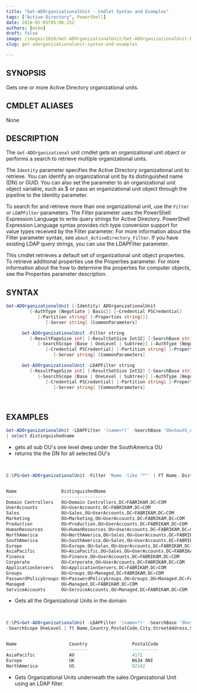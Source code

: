 ```yaml
---
title: "Get-ADOrganizationalUnit - Cmdlet Syntax and Examples"
tags: ["Active-Directory", PowerShell]
date: 2018-05-05T05:06:15Z
authors: [mike]
draft: false
image: /images/2018/Get-ADOrganizationalUnit/Get-ADOrganizationalUnit-header.webp
slug: get-adorganizationalunit-syntax-and-examples

---
```


## SYNOPSIS

Gets one or more Active Directory organizational units.
<br>

## CMDLET ALIASES

None
<br>

## DESCRIPTION
The `Get-ADOrganizational` unit cmdlet gets an organizational unit object or performs a search to retrieve multiple organizational units.

The `Identity` parameter specifies the Active Directory organizational unit to retrieve. You can identify an organizational unit by its distinguished name (DN) or GUID. You can also set the parameter to an organizational unit object variable, such as $<localOrganizationalunitObject> or pass an organizational unit object through the pipeline to the Identity parameter.

To search for and retrieve more than one organizational unit, use the `Filter` or `LDAPFilter` parameters. The Filter parameter uses the PowerShell Expression Language to write query strings for Active Directory. PowerShell Expression Language syntax provides rich type conversion support for value types received by the Filter parameter. For more information about the Filter parameter syntax, see `about_ActiveDirectory_Filter`. If you have existing LDAP query strings, you can use the LDAPFilter parameter.

This cmdlet retrieves a default set of organizational unit object properties. To retrieve additional properties use the Properties parameter. For more information about the how to determine the properties for computer objects, see the Properties parameter description.
<br>

## SYNTAX

```PowerShell
Get-ADOrganizationalUnit [-Identity] ADOrganizationalUnit
         [-AuthType {Negotiate | Basic}] [-Credential PSCredential]
            [-Partition string] [-Properties string[]]
               [-Server string] [CommonParameters]

      Get-ADOrganizationalUnit -Filter string
         [-ResultPageSize int] [-ResultSetSize Int32] [-SearchBase string]
            [-SearchScope {Base | OneLevel | Subtree}] [-AuthType {Negotiate | Basic}]
               [-Credential PSCredential] [-Partition string] [-Properties string[]]
                  [-Server string] [CommonParameters]

      Get-ADOrganizationalUnit -LDAPFilter string
         [-ResultPageSize int] [-ResultSetSize Int32] [-SearchBase string]
            [-SearchScope {Base | OneLevel | Subtree}] [-AuthType {Negotiate | Basic}]
               [-Credential PSCredential] [-Partition string] [-Properties string[]]
                  [-Server string] [CommonParameters]
```

<br>

## EXAMPLES

```PowerShell
Get-ADOrganizationalUnit -LDAPFilter '(name=*)' -SearchBase 'OU=South_America,DC=BIGFIRM,DC=BIZ' -SearchScope OneLevel
| select distinguishedname
```

- gets all sub OU's one level deep under the SouthAmerica OU
- returns the the DN for all selected OU's
<br>

```PowerShell
C:\PS>Get-ADOrganizationalUnit -Filter 'Name -like "*"' | FT Name, DistinguishedName -A


Name                 DistinguishedName
----                 -----------------
Domain Controllers   OU=Domain Controllers,DC=FABRIKAM,DC=COM
UserAccounts         OU=UserAccounts,DC=FABRIKAM,DC=COM
Sales                OU=Sales,OU=UserAccounts,DC=FABRIKAM,DC=COM
Marketing            OU=Marketing,OU=UserAccounts,DC=FABRIKAM,DC=COM
Production           OU=Production,OU=UserAccounts,DC=FABRIKAM,DC=COM
HumanResources       OU=HumanResources,OU=UserAccounts,DC=FABRIKAM,DC=COM
NorthAmerica         OU=NorthAmerica,OU=Sales,OU=UserAccounts,DC=FABRIKAM,DC=COM
SouthAmerica         OU=SouthAmerica,OU=Sales,OU=UserAccounts,DC=FABRIKAM,DC=COM
Europe               OU=Europe,OU=Sales,OU=UserAccounts,DC=FABRIKAM,DC=COM
AsiaPacific          OU=AsiaPacific,OU=Sales,OU=UserAccounts,DC=FABRIKAM,DC=COM
Finance              OU=Finance,OU=UserAccounts,DC=FABRIKAM,DC=COM
Corporate            OU=Corporate,OU=UserAccounts,DC=FABRIKAM,DC=COM
ApplicationServers   OU=ApplicationServers,DC=FABRIKAM,DC=COM
Groups               OU=Groups,OU=Managed,DC=FABRIKAM,DC=COM
PasswordPolicyGroups OU=PasswordPolicyGroups,OU=Groups,OU=Managed,DC=FABRIKAM,DC=COM
Managed              OU=Managed,DC=FABRIKAM,DC=COM
ServiceAccounts      OU=ServiceAccounts,OU=Managed,DC=FABRIKAM,DC=COM
```

- Gets all the Organizational Units in the domain

<br>

```PowerShell
C:\PS>Get-ADOrganizationalUnit -LDAPFilter '(name=*)' -SearchBase 'OU=Sales,OU=UserAccounts,DC=FABRIKAM,DC=COM' `
-SearchScope OneLevel | ft Name,Country,PostalCode,City,StreetAddress,State


Name                    Country                 PostalCode             City                   StreetAddress          State
----                    -------                 ----------             ----                   -------------          -----
AsiaPacific             AU                      4171                   Balmoral               45 Martens Place       QLD
Europe                  UK                      NG34 0NI               QUARRINGTON            22 Station Rd
NorthAmerica            US                      02142                  Cambridge              1634 Randolph Street   MA
```

- Gets Organizational Units underneath the sales Organizational Unit using an LDAP filter.
